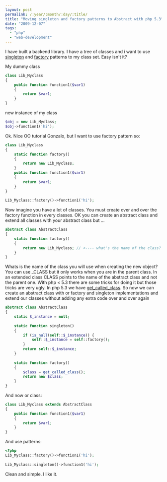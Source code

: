 ```yaml
---
layout: post
permalink: /:year/:month/:day/:title/
title: "Moving singleton and factory patterns to Abstract with php 5.3"
date: "2009-12-07"
tags: 
  - "php"
  - "web-development"
---
```


I have built a backend library. I have a tree of classes and i want to use [singleton](http://en.wikipedia.org/wiki/Singleton_pattern "singleton") and [factory](http://en.wikipedia.org/wiki/Factory_method_pattern "factory") patterns to my class set. Easy isn't it?

My dummy class

```php
class Lib_Myclass
{
    public function function1($var1)
    {
        return $var1;
    }
}
```

new instance of my class

```php
$obj = new Lib_Myclass;
$obj->function1('hi');
```

Ok. Nice OO tutorial Gonzalo, but I want to use factory pattern so:

```php
class Lib_Myclass
{
    static function factory()
    {
        return new Lib_Myclass;
    }
    public function function1($var1)
    {
        return $var1;
    }
}
 
Lib_Myclass::factory()->function1('hi');
```

Now imagine you have a lot of classes. You must create over and over the factory function in every classes. OK you can create an abstract class and extend all classes with your abstract class but ...

```php
abstract class AbstractClass
{
    static function factory()
    {
        return new Lib_Myclass; // <---- what's the name of the class?
    }
}
```

Whats is the name of the class you will use when creating the new object? You can use _CLASS but it only works when you are in the parent class. In an extended class CLASS points to the name of the abstract class and not the parent one. With php < 5.3 there are some tricks for doing it but those tricks are very ugly. In php 5.3 we have [get\_called\_class](http://php.net/manual/en/function.get-called-class.php "get_called_class"). So now we can create an abstract class with or factory and singleton implementations and extend our classes without adding any extra code over and over again

```php
abstract class AbstractClass
{
    static $_instance = null;
 
    static function singleton()
    {
        if (is_null(self::$_instance)) {
            self::$_instance = self::factory();
        }
        return self::$_instance;
    }
 
    static function factory()
    {
        $class = get_called_class();
        return new $class;
    }
}
```

And now or class:

```php
class Lib_Myclass extends AbstractClass
{
    public function function1($var1)
    {
        return $var1;
    }
}
```

And use patterns:

```php
<?php
Lib_Myclass::factory()->function1('hi');
 
Lib_Myclass::singleton()->function1('hi');
```

Clean and simple. I like it.
